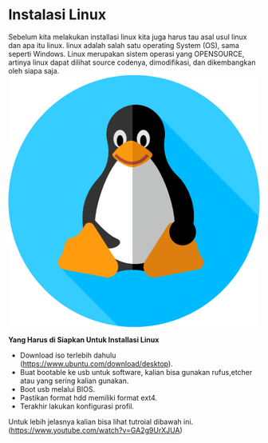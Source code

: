 # Instalasi Linux

Sebelum kita melakukan installasi linux kita juga harus tau asal usul linux dan apa itu linux. linux adalah salah satu operating System (OS), sama seperti Windows. Linux merupakan sistem operasi yang OPENSOURCE, artinya linux dapat dilihat source codenya, dimodifikasi, dan dikembangkan oleh siapa saja. 
            ![gambar](img/linux.png)

**Yang Harus di Siapkan Untuk Installasi Linux**
* Download iso terlebih dahulu (https://www.ubuntu.com/download/desktop).
* Buat bootable ke usb untuk software, kalian bisa gunakan rufus,etcher atau yang sering kalian gunakan.
* Boot usb melalui BIOS.
* Pastikan format hdd memiliki format ext4.
* Terakhir lakukan konfigurasi profil.

Untuk lebih jelasnya kalian bisa lihat tutroial dibawah ini.
(https://www.youtube.com/watch?v=GA2g9UrXJUA)